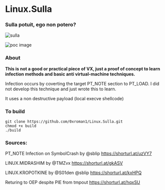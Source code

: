 # Linux.Sulla

### Sulla potuit, ego non potero?
![sulla](https://brewminate.com/wp-content/uploads/2018/08/083018-21-Lucius-Cornelius-Sulla-Rome-Roman-Republic-Ancient-History.jpg)

![poc image](https://i.imgur.com/cm5D1ot.png)

### About
**This is not a good or practical piece of VX, just a proof of concept to learn infection methods and basic anti virtual-machine techniques.**


Infection occurs by coverting the target PT_NOTE section to PT_LOAD. I did not develop this technique and just wrote this to learn.



It uses a non destructive payload (local execve shellcode)



### To build
```
git clone https://github.com/0xroman1/Linux.Sulla.git
chmod +x build
./build
```


### Sources:
PT_NOTE Infection on SymbolCrash by @sblip   https://shorturl.at/uzVY7


LINUX.MIDRASHIM by @TMZvx                	https://shorturl.at/gkASV


LINUX.KROPOTKINE by @S01den @sblip           https://shorturl.at/kxHPQ


Returing to OEP despite PIE from tmpout      https://shorturl.at/hqxSU
